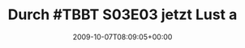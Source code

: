 ---
retweeted: false
source: <a href="http://twitter.com" rel="nofollow">Twitter Web Client</a>
entities:
  hashtags:
  - text: TBBT
    indices:
    - '6'
    - '11'
  symbols: []
  user_mentions: []
  urls: []
display_text_range:
- '0'
- '55'
favorite_count: '0'
id_str: '4677673584'
truncated: false
retweet_count: '0'
id: '4677673584'
created_at: Wed Oct 07 08:09:05 +0000 2009
favorited: false
full_text: 'Durch #TBBT S03E03 jetzt Lust auf French Toast. Mhrrrr.'
lang: de
tags:
- TBBT
- pesos:twitter
date: '2009-10-07T08:09:05+00:00'
src: https://twitter.com/bascht/status/4677673584
original_url: https://twitter.com/bascht/status/4677673584
type: twitter_tweet
text: 'Durch #TBBT S03E03 jetzt Lust auf French Toast. Mhrrrr.'
title: 'Durch #TBBT S03E03 jetzt Lust a'

---